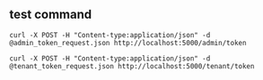 ## test command

`curl -X POST -H "Content-type:application/json" -d @admin_token_request.json http://localhost:5000/admin/token`

`curl -X POST -H "Content-type:application/json" -d @tenant_token_request.json http://localhost:5000/tenant/token`